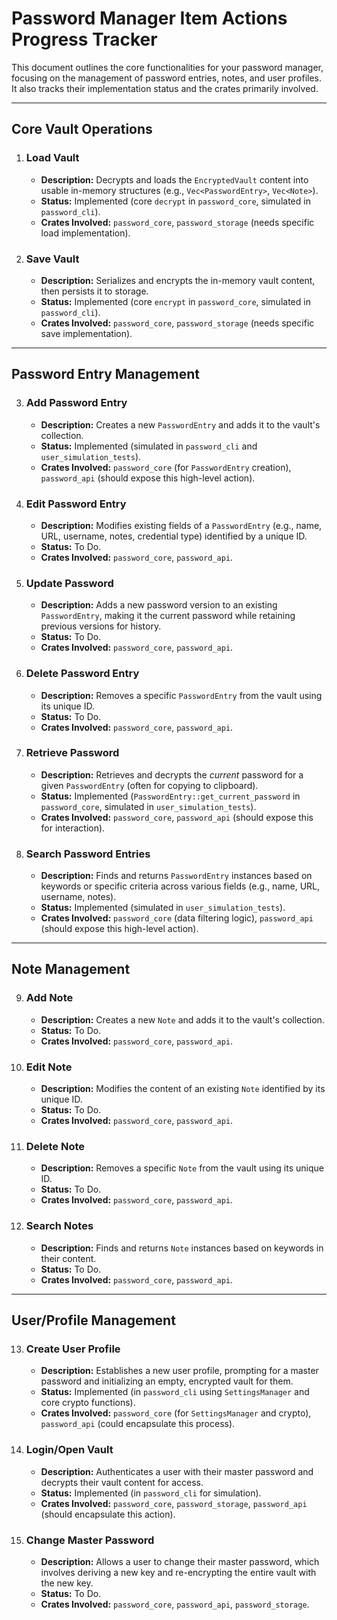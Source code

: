 # Password Manager Item Actions Progress Tracker

This document outlines the core functionalities for your password manager, focusing on the management of password entries, notes, and user profiles. It also tracks their implementation status and the crates primarily involved.

---

## Core Vault Operations

1.  ### Load Vault
    * **Description:** Decrypts and loads the `EncryptedVault` content into usable in-memory structures (e.g., `Vec<PasswordEntry>`, `Vec<Note>`).
    * **Status:** Implemented (core `decrypt` in `password_core`, simulated in `password_cli`).
    * **Crates Involved:** `password_core`, `password_storage` (needs specific load implementation).

2.  ### Save Vault
    * **Description:** Serializes and encrypts the in-memory vault content, then persists it to storage.
    * **Status:** Implemented (core `encrypt` in `password_core`, simulated in `password_cli`).
    * **Crates Involved:** `password_core`, `password_storage` (needs specific save implementation).

---

## Password Entry Management

3.  ### Add Password Entry
    * **Description:** Creates a new `PasswordEntry` and adds it to the vault's collection.
    * **Status:** Implemented (simulated in `password_cli` and `user_simulation_tests`).
    * **Crates Involved:** `password_core` (for `PasswordEntry` creation), `password_api` (should expose this high-level action).

4.  ### Edit Password Entry
    * **Description:** Modifies existing fields of a `PasswordEntry` (e.g., name, URL, username, notes, credential type) identified by a unique ID.
    * **Status:** To Do.
    * **Crates Involved:** `password_core`, `password_api`.

5.  ### Update Password
    * **Description:** Adds a new password version to an existing `PasswordEntry`, making it the current password while retaining previous versions for history.
    * **Status:** To Do.
    * **Crates Involved:** `password_core`, `password_api`.

6.  ### Delete Password Entry
    * **Description:** Removes a specific `PasswordEntry` from the vault using its unique ID.
    * **Status:** To Do.
    * **Crates Involved:** `password_core`, `password_api`.

7.  ### Retrieve Password
    * **Description:** Retrieves and decrypts the *current* password for a given `PasswordEntry` (often for copying to clipboard).
    * **Status:** Implemented (`PasswordEntry::get_current_password` in `password_core`, simulated in `user_simulation_tests`).
    * **Crates Involved:** `password_core`, `password_api` (should expose this for interaction).

8.  ### Search Password Entries
    * **Description:** Finds and returns `PasswordEntry` instances based on keywords or specific criteria across various fields (e.g., name, URL, username, notes).
    * **Status:** Implemented (simulated in `user_simulation_tests`).
    * **Crates Involved:** `password_core` (data filtering logic), `password_api` (should expose this high-level action).

---

## Note Management

9.  ### Add Note
    * **Description:** Creates a new `Note` and adds it to the vault's collection.
    * **Status:** To Do.
    * **Crates Involved:** `password_core`, `password_api`.

10. ### Edit Note
    * **Description:** Modifies the content of an existing `Note` identified by its unique ID.
    * **Status:** To Do.
    * **Crates Involved:** `password_core`, `password_api`.

11. ### Delete Note
    * **Description:** Removes a specific `Note` from the vault using its unique ID.
    * **Status:** To Do.
    * **Crates Involved:** `password_core`, `password_api`.

12. ### Search Notes
    * **Description:** Finds and returns `Note` instances based on keywords in their content.
    * **Status:** To Do.
    * **Crates Involved:** `password_core`, `password_api`.

---

## User/Profile Management

13. ### Create User Profile
    * **Description:** Establishes a new user profile, prompting for a master password and initializing an empty, encrypted vault for them.
    * **Status:** Implemented (in `password_cli` using `SettingsManager` and core crypto functions).
    * **Crates Involved:** `password_core` (for `SettingsManager` and crypto), `password_api` (could encapsulate this process).

14. ### Login/Open Vault
    * **Description:** Authenticates a user with their master password and decrypts their vault content for access.
    * **Status:** Implemented (in `password_cli` for simulation).
    * **Crates Involved:** `password_core`, `password_storage`, `password_api` (should encapsulate this action).

15. ### Change Master Password
    * **Description:** Allows a user to change their master password, which involves deriving a new key and re-encrypting the entire vault with the new key.
    * **Status:** To Do.
    * **Crates Involved:** `password_core`, `password_api`, `password_storage`.